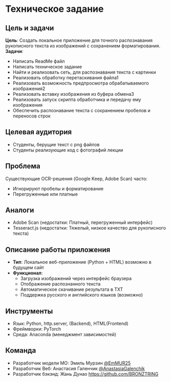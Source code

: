 # Техническое задание  

## Цель и задачи  
**Цель**: Создать локальное приложение для точного распознавания рукописного текста из изображений с сохранением форматирования.
**Задачи**: 
- Написать ReadMe файл
- Написать техническое задание
- Найти и реализовать сеть, для распознавания текста с картинки
- Реализовать обработку перетаскивания файла1
- Реализовать возможность предпросмотра обрабатываемого изображения2
- Реализовать вставку изображения из буфера обмена3
- Реализовать запуск скрипта обработчика и передачу ему изображения
- Обеспечить распознавание текста с сохранением пробелов и переносов строк  


## Целевая аудитория  
- Студенты, берущие текст с png файлов
- Студенты реализующие код с фотографий лекции


## Проблема  
Существующие OCR-решения (Google Keep, Adobe Scan) часто:
- Игнорируют пробелы и форматирование
- Перегруженные или платные


## Аналоги  
- Adobe Scan (недостатки: Платный, перегруженный интерфейс)
- Tesseract.js (недостатки: Тяжелый, низкое качество для рукописного текста)
  
## Описание работы приложения  
- **Тип**: Локальное веб-приложение (Python + HTML) возможно в будущем сайт 
- **Функционал**:  
  - Загрузка изображений через интерфейс браузера 
  - Отображение распознанного текста
  - Автоматическое скачивание результата в TXT
  - Поддержка русского и английского языков (возможно)

## Инструменты  
- Язык: Python, http.server, (Backend), HTML(Frontend) 
- Фреймворки: PyTorch   
- Среда: Anaconda (менеджмент зависимостей)  

## Команда  
- Разработчик модели МО: Эмиль Мурзин [@EmMUR25](https://github.com/EmMUR25)
- Разработчик Веб: Анастасия Галенчик [@AnastasiaGalenchik](https://github.com/AnastasiaGalenchik)
- Разработчик бэкэнд: Жань Дунао https://github.com/BRONZTRING 
